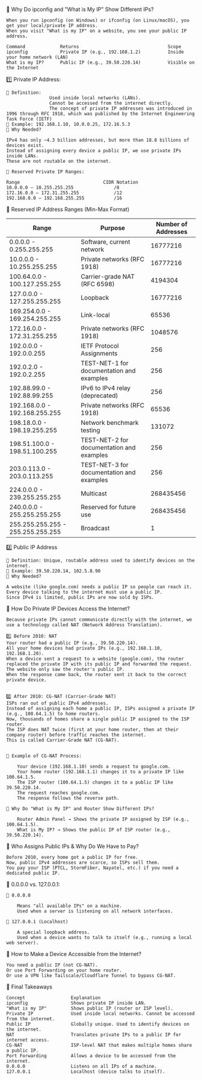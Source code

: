 📌 Why Do ipconfig and "What is My IP" Show Different IPs?

    When you run ipconfig (on Windows) or ifconfig (on Linux/macOS), you get your local/private IP address.
    When you visit "What is my IP" on a website, you see your public IP address.

    Command	            Returns	                                Scope
    ipconfig	        Private IP (e.g., 192.168.1.2)	        Inside your home network (LAN)
    What is my IP?	    Public IP (e.g., 39.50.220.14)	        Visible on the Internet


1️⃣ Private IP Address:

    📍 Definition: 
                    Used inside local networks (LANs). 
                    Cannot be accessed from the internet directly.
                    The concept of private IP addresses was introduced in 1996 through RFC 1918, which was published by the Internet Engineering Task Force (IETF)
    📍 Example: 192.168.1.10, 10.0.0.25, 172.16.5.3
    📍 Why Needed?

    IPv4 has only ~4.3 billion addresses, but more than 18.8 billions of devices exist.
    Instead of assigning every device a public IP, we use private IPs inside LANs.
    These are not routable on the internet.

    📍 Reserved Private IP Ranges:

    Range	                            CIDR Notation
    10.0.0.0 – 10.255.255.255	            /8
    172.16.0.0 – 172.31.255.255	            /12
    192.168.0.0 – 192.168.255.255           /16


📌 Reserved IP Address Ranges (Min-Max Format)

| Range                             | Purpose                                   |   Number of Addresses |
|-----------------------------------|-------------------------------------------|-----------------------|
| 0.0.0.0 - 0.255.255.255           | Software, current network                 |              16777216 |
| 10.0.0.0 - 10.255.255.255         | Private networks (RFC 1918)               |              16777216 |
| 100.64.0.0 - 100.127.255.255      | Carrier-grade NAT (RFC 6598)              |               4194304 |
| 127.0.0.0 - 127.255.255.255       | Loopback                                  |              16777216 |
| 169.254.0.0 - 169.254.255.255     | Link-local                                |                 65536 |
| 172.16.0.0 - 172.31.255.255       | Private networks (RFC 1918)               |               1048576 |
| 192.0.0.0 - 192.0.0.255           | IETF Protocol Assignments                 |                   256 |
| 192.0.2.0 - 192.0.2.255           | TEST-NET-1 for documentation and examples |                   256 |
| 192.88.99.0 - 192.88.99.255       | IPv6 to IPv4 relay (deprecated)           |                   256 |
| 192.168.0.0 - 192.168.255.255     | Private networks (RFC 1918)               |                 65536 |
| 198.18.0.0 - 198.19.255.255       | Network benchmark testing                 |                131072 |
| 198.51.100.0 - 198.51.100.255     | TEST-NET-2 for documentation and examples |                   256 |
| 203.0.113.0 - 203.0.113.255       | TEST-NET-3 for documentation and examples |                   256 |
| 224.0.0.0 - 239.255.255.255       | Multicast                                 |             268435456 |
| 240.0.0.0 - 255.255.255.255       | Reserved for future use                   |             268435456 |
| 255.255.255.255 - 255.255.255.255 | Broadcast                                 |                     1 |




2️⃣ Public IP Address

    📍 Definition: Unique, routable address used to identify devices on the internet.
    📍 Example: 39.50.220.14, 102.5.8.90
    📍 Why Needed?

    A website (like google.com) needs a public IP so people can reach it.
    Every device talking to the internet must use a public IP.
    Since IPv4 is limited, public IPs are now sold by ISPs.



📌 How Do Private IP Devices Access the Internet?

    Because private IPs cannot communicate directly with the internet, we use a technology called NAT (Network Address Translation).

    1️⃣ Before 2010: NAT
    Your router had a public IP (e.g., 39.50.220.14).
    All your home devices had private IPs (e.g., 192.168.1.10, 192.168.1.20).
    When a device sent a request to a website (google.com), the router replaced the private IP with its public IP and forwarded the request.
    The website only saw the router's public IP.
    When the response came back, the router sent it back to the correct private device.


    2️⃣ After 2010: CG-NAT (Carrier-Grade NAT)
    ISPs ran out of public IPv4 addresses.
    Instead of assigning each home a public IP, ISPs assigned a private IP (e.g., 100.64.1.5) to home routers.
    Now, thousands of homes share a single public IP assigned to the ISP router.
    The ISP does NAT twice (first at your home router, then at their company router) before traffic reaches the internet.
    This is called Carrier-Grade NAT (CG-NAT).

    
    🔹 Example of CG-NAT Process:

        Your device (192.168.1.10) sends a request to google.com.
        Your home router (192.168.1.1) changes it to a private IP like 100.64.1.5.
        The ISP router (100.64.1.5) changes it to a public IP like 39.50.220.14.
        The request reaches google.com.
        The response follows the reverse path.

    🔹 Why Do "What is My IP" and Router Show Different IPs?

        Router Admin Panel → Shows the private IP assigned by ISP (e.g., 100.64.1.5).
        What is My IP? → Shows the public IP of ISP router (e.g., 39.50.220.14).



📌 Who Assigns Public IPs & Why Do We Have to Pay?

    Before 2010, every home got a public IP for free.
    Now, public IPv4 addresses are scarce, so ISPs sell them.
    You pay your ISP (PTCL, StormFiber, Nayatel, etc.) if you need a dedicated public IP.



📌 0.0.0.0 vs. 127.0.0.1:

    🔹 0.0.0.0

        Means "all available IPs" on a machine.
        Used when a server is listening on all network interfaces.

    🔹 127.0.0.1 (Localhost)

        A special loopback address.
        Used when a device wants to talk to itself (e.g., running a local web server).



📌 How to Make a Device Accessible from the Internet?

    You need a public IP (not CG-NAT).
    Or use Port Forwarding on your home router.
    Or use a VPN like Tailscale/Cloudflare Tunnel to bypass CG-NAT.




📌 Final Takeaways

    Concept	                Explanation
    ipconfig	            Shows private IP inside LAN.
    "What is my IP"	        Shows public IP (router or ISP level).
    Private IP	            Used inside local networks. Cannot be accessed from the internet.
    Public IP	            Globally unique. Used to identify devices on the internet.
    NAT	                    Translates private IPs to a public IP for internet access.
    CG-NAT	                ISP-level NAT that makes multiple homes share a public IP.
    Port Forwarding	        Allows a device to be accessed from the internet.
    0.0.0.0	                Listens on all IPs of a machine.
    127.0.0.1	            Localhost (device talks to itself).

